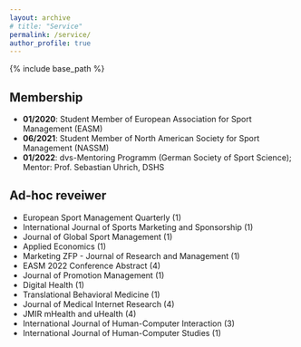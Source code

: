 ```yaml
---
layout: archive
# title: "Service"
permalink: /service/
author_profile: true
---
```

{% include base_path %}


## Membership
* <b>01/2020</b>: Student Member of European Association for Sport Management (EASM)
* <b>06/2021</b>: Student Member of North American Society for Sport Management (NASSM)
* <b>01/2022</b>: dvs-Mentoring Programm (German Society of Sport Science); Mentor: Prof. Sebastian Uhrich, DSHS

## Ad-hoc reveiwer
* European Sport Management Quarterly (1)
* International Journal of Sports Marketing and Sponsorship (1)
* Journal of Global Sport Management (1)
* Applied Economics (1)
* Marketing ZFP - Journal of Research and Management (1)
* EASM 2022 Conference Abstract (4)
* Journal of Promotion Management (1)
* Digital Health (1)
* Translational Behavioral Medicine (1)
* Journal of Medical Internet Research (4)
* JMIR mHealth and uHealth (4)
* International Journal of Human-Computer Interaction (3)
* International Journal of Human-Computer Studies (1)

